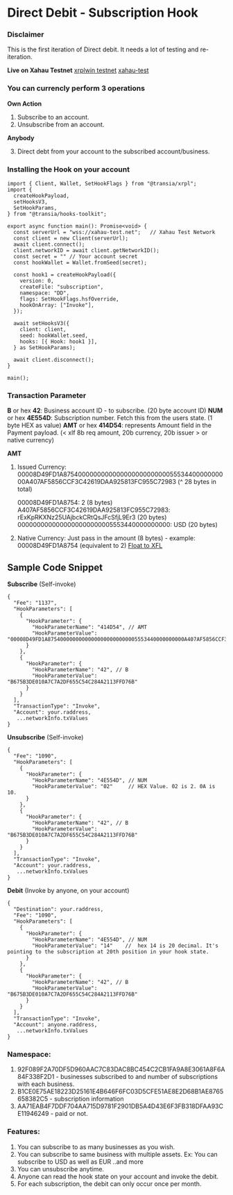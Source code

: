 # Direct Debit - Subscription Hook

### Disclaimer

This is the first iteration of Direct debit. It needs a lot of testing and re-iteration.

**Live on Xahau Testnet**
[xrplwin testnet](https://xahau-testnet.xrplwin.com/account/rJbSHGgJmEvHcQiRrzyhdJneRr6Vh3h5v6)
[xahau-test](https://explorer.xahau-test.net/rJbSHGgJmEvHcQiRrzyhdJneRr6Vh3h5v6/tx)

### You can currencly perform 3 operations

**Own Action**

1. Subscribe to an account.
2. Unsubscribe from an account.

**Anybody**

3. Direct debt from your account to the subscribed account/business.

### Installing the Hook on your account

```
import { Client, Wallet, SetHookFlags } from "@transia/xrpl";
import {
  createHookPayload,
  setHooksV3,
  SetHookParams,
} from "@transia/hooks-toolkit";

export async function main(): Promise<void> {
  const serverUrl = "wss://xahau-test.net";   // Xahau Test Network
  const client = new Client(serverUrl);
  await client.connect();
  client.networkID = await client.getNetworkID();
  const secret = "" // Your account secret
  const hookWallet = Wallet.fromSeed(secret);

  const hook1 = createHookPayload({
    version: 0,
    createFile: "subscription",
    namespace: "DD",
    flags: SetHookFlags.hsfOverride,
    hookOnArray: ["Invoke"],
  });

  await setHooksV3({
    client: client,
    seed: hookWallet.seed,
    hooks: [{ Hook: hook1 }],
  } as SetHookParams);

  await client.disconnect();
}

main();
```

### Transaction Parameter

**B** or hex **42**: Business account ID - to subscribe. (20 byte account ID)
**NUM** or hex **4E554D**: Subscription number. Fetch this from the users state. (1 byte HEX as value)
**AMT** or hex **414D54**: represents Amount field in the Payment payload. (< xlf 8b req amount, 20b currency, 20b issuer > or native currency)

**AMT**

1. Issued Currency:
   00008D49FD1A87540000000000000000000000005553440000000000A407AF5856CCF3C42619DAA925813FC955C72983
   (^ 28 bytes in total)

   00008D49FD1A8754: 2 (8 bytes)
   A407AF5856CCF3C42619DAA925813FC955C72983: rExKpRKXNz25UAjbckCRtQsJFcSfjL9Er3 (20 bytes)
   0000000000000000000000005553440000000000: USD (20 bytes)

2. Native Currency:
   Just pass in the amount (8 bytes) - example: 00008D49FD1A8754 (equivalent to 2) [Float to XFL](https://hooks.services/tools/float-to-xfl)

## Sample Code Snippet

**Subscribe** (Self-invoke)

```
{
  "Fee": "1137",
  "HookParameters": [
    {
      "HookParameter": {
        "HookParameterName": "414D54", // AMT
        "HookParameterValue": "00008D49FD1A87540000000000000000000000005553440000000000A407AF5856CCF3C42619DAA925813FC955C72983"
      }
    },
    {
      "HookParameter": {
        "HookParameterName": "42", // B
        "HookParameterValue": "B675B3DE010A7C7A2DF655C54C284A2113FFD76B"
      }
    }
  ],
  "TransactionType": "Invoke",
  "Account": your.raddress,
   ...networkInfo.txValues
}
```

**Unsubscribe** (Self-invoke)

```
{
  "Fee": "1090",
  "HookParameters": [
    {
      "HookParameter": {
        "HookParameterName": "4E554D", // NUM
        "HookParameterValue": "02"     // HEX Value. 02 is 2. 0A is 10.
      }
    },
    {
      "HookParameter": {
        "HookParameterName": "42", // B
        "HookParameterValue": "B675B3DE010A7C7A2DF655C54C284A2113FFD76B"
      }
    }
  ],
  "TransactionType": "Invoke",
  "Account": your.raddress,
   ...networkInfo.txValues
}
```

**Debit** (Invoke by anyone, on your account)

```
{
  "Destination": your.raddress,
  "Fee": "1090",
  "HookParameters": [
    {
      "HookParameter": {
        "HookParameterName": "4E554D", // NUM
        "HookParameterValue": "14"    //  hex 14 is 20 decimal. It's pointing to the subscription at 20th position in your hook state.
      }
    },
    {
      "HookParameter": {
        "HookParameterName": "42", // B
        "HookParameterValue": "B675B3DE010A7C7A2DF655C54C284A2113FFD76B"
      }
    }
  ],
  "TransactionType": "Invoke",
  "Account": anyone.raddress,
   ...networkInfo.txValues
}
```

### Namespace:

1. 92F089F2A70DF5D960AAC7C83DAC8BC454C2CB1FA9A8E3061A8F6A84F338F2D1 - businesses subscribed to and number of subscriptions with each business.
2. B1CE0E75AE18223D25161E4B646F6FC03D5CFE51AE8E2D68B1AE8765658382C5 - subscription information
3. AA71EAB4F7DDF704AA715D9781F2901DB5A4D43E6F3FB318DFAA93CE11946249 - paid or not.

### Features:

1. You can subscribe to as many businesses as you wish.
2. You can subscribe to same business with multiple assets. Ex: You can subscribe to USD as well as EUR ..and more
3. You can unsubscribe anytime.
4. Anyone can read the hook state on your account and invoke the debit.
5. For each subscription, the debit can only occur once per month.
